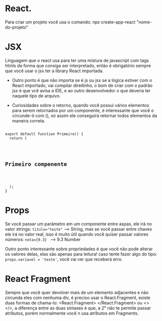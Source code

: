 # React.

Para criar um projeto você usa o comando: npx create-app-react "nome-do-projeto"

# JSX

Linguagem que o react usa para ter uma mistura de javascript com tags htmls de forma que consiga ser interpretado,
então é obrigatório sempre que você usar o jsx ter a library React importada.

- Outro ponto é que não importa se é js ou jsx se a lógica estiver com o React importado, vai compilar direitinho, o bom de criar com o padrão jsx é que vcê avisa a IDE, e ao
  outro desenvolvedor o que deveria ter naquele tipo de arquivo.

- Curiosidades sobre o retorno, quando você possui vários elementos para serem retornados por um componente, é
  interessante que você o circunde-ô com (), só assim ele conseguirá retornar todos elementos da maneira correta.

<code>
export default function Primeiro() {
  return (
    <div>
      <h2>Primeiro compenente</h2>
    </div>
  );
}
</code>

# Props

Se você passar um parâmetro em um componente entre aspas, ele irá no valor strings: <code>titulo="teste"</code> --> String, mas se você passar entre chaves ele irá no valor real,
isso é muito útil quando você quiser passar valores números:
<code>nota={9.3} </code> --> 9.3 Number

Outro ponto interessante sobre propriedades é que você não pode alterar os valores delas, elas são apenas para leitura!
caso tente fazer algo do tipo: <code>props.variavel = 'teste'</code>, você vai ver que receberá erro. 

# React Fragment

Sempre que você quer devolver mais de um elemento adjacentes e não circunda eles com nenhuma div, é preciso usar o React.Fragment, 
existe duas formas de chama-lo: <React.Fragment> </React.Fragment> ou <> </>, a diferença entre as duas sintaxes é que, a 2° não te permite passar
atributos, porém normalmente você n usa atributos em Fragments.